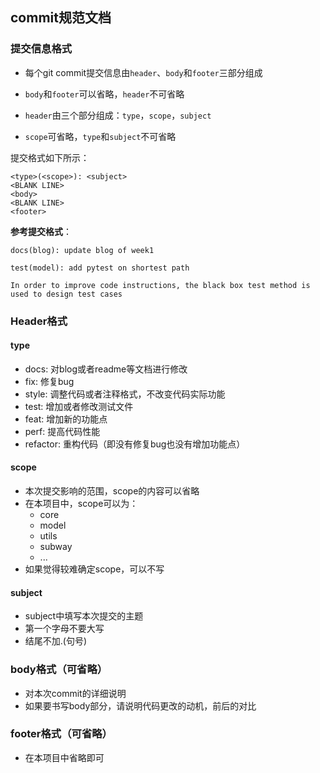 ## commit规范文档

### 提交信息格式
* 每个git commit提交信息由`header`、`body`和`footer`三部分组成

* `body`和`footer`可以省略，`header`不可省略

* `header`由三个部分组成：`type`，`scope`，`subject`

* `scope`可省略，`type`和`subject`不可省略

  

提交格式如下所示：

```
<type>(<scope>): <subject>
<BLANK LINE>
<body>
<BLANK LINE>
<footer>
```



**参考提交格式**：

```
docs(blog): update blog of week1
```

```
test(model): add pytest on shortest path

In order to improve code instructions, the black box test method is used to design test cases 
```



### Header格式

#### type

* docs: 对blog或者readme等文档进行修改
* fix: 修复bug
* style: 调整代码或者注释格式，不改变代码实际功能
* test: 增加或者修改测试文件
* feat: 增加新的功能点
* perf: 提高代码性能
* refactor: 重构代码（即没有修复bug也没有增加功能点）

#### scope

* 本次提交影响的范围，scope的内容可以省略
* 在本项目中，scope可以为：
  * core
  * model
  * utils
  * subway
  * ...
* 如果觉得较难确定scope，可以不写

#### subject

* subject中填写本次提交的主题
* 第一个字母不要大写
* 结尾不加.(句号)



### body格式（可省略）

* 对本次commit的详细说明
* 如果要书写body部分，请说明代码更改的动机，前后的对比



### footer格式（可省略）

* 在本项目中省略即可

